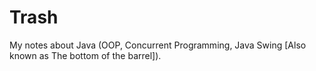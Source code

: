 # Trash
My notes about Java (OOP, Concurrent Programming, Java Swing [Also known as The bottom of the barrel]). 
